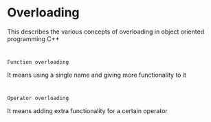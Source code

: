 
# Overloading 

This describes the various concepts of overloading in object oriented programming C++


#
`Function overloading`


 It means using a single name and giving more functionality to it


#
`Operator overloading`

It means adding extra functionality for a certain operator







